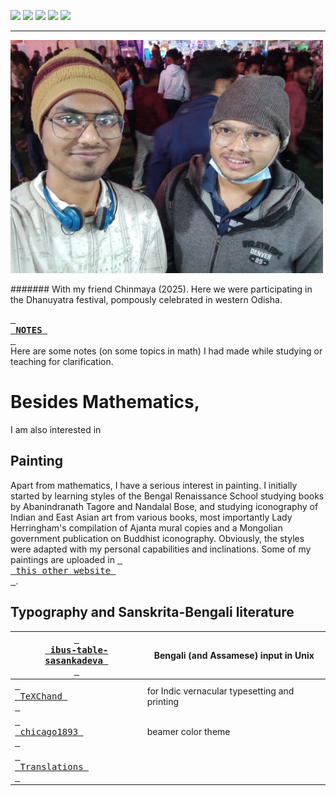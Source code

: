 [![](https://img.shields.io/badge/Home-red?style=for-the-badge)](https://anamitro.github.io/)
[![](https://img.shields.io/badge/Research-red?style=for-the-badge)](https://anamitro.github.io/research.html)
[![](https://img.shields.io/badge/Talks-red?style=for-the-badge)](https://anamitro.github.io/talks.html)
[![](https://img.shields.io/badge/Teaching-red?style=for-the-badge)](https://anamitro.github.io/teach)
[![](https://img.shields.io/badge/Other_stuff-yellow?style=for-the-badge)](https://anamitro.github.io/hobbies.html)

_____
<img src="pictures/dhanuyatra.jpg" alt="drawing" width="500"/>

####### With my friend Chinmaya (2025). Here we were participating in the Dhanuyatra festival, pompously celebrated in western Odisha.

[<kbd> <br> **NOTES** <br> </kbd>](https://anamitro.github.io/notes)<br>
Here are some notes (on some topics in math) I had made while studying or teaching for clarification.


# Besides Mathematics,
I am also interested in

## Painting

Apart from mathematics, I have a serious interest in painting. I initially started by learning styles of the Bengal Renaissance School studying books by Abanindranath Tagore and Nandalal Bose, and studying iconography of Indian and East Asian art from various books, most importantly Lady Herringham's compilation of Ajanta mural copies and a Mongolian government publication on Buddhist iconography. Obviously, the styles were adapted with my personal capabilities and inclinations. Some of my paintings are uploaded in [<kbd> <br> this other website <br> </kbd>](https://sites.google.com/view/ani-paint).

## Typography and Sanskrita-Bengali literature

| [<kbd> <br> ibus-table-sasankadeva <br> </kbd>](https://anamitro.github.io/ibus-table-sasankadeva) | Bengali (and Assamese) input in Unix |
| --- | --- |
| [<kbd> <br> TeXChand <br> </kbd>](https://sites.google.com/view/texchand) | for Indic vernacular typesetting and printing |
| [<kbd> <br> chicago1893 <br> </kbd>](https://anamitro.github.io/beamercolortheme-chicago1893) | beamer color theme |
| [<kbd> <br> Translations <br> </kbd>](https://anamitro.github.io/writing) | |
